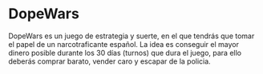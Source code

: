 # DopeWars
DopeWars es un juego de estrategia y suerte, en el que tendrás que tomar el papel de un narcotraficante español. La idea es conseguir el mayor dinero posible durante los 30 días (turnos) que dura el juego, para ello deberás comprar barato, vender caro y escapar de la policia.

